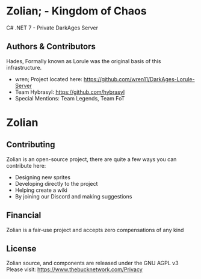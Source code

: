 # Zolian; - Kingdom of Chaos
C# .NET 7 - Private DarkAges Server

## Authors & Contributors

Hades, Formally known as Lorule was the original basis of this infrastructure.
- wren; Project located here: https://github.com/wren11/DarkAges-Lorule-Server
- Team Hybrasyl: https://github.com/hybrasyl
- Special Mentions: Team Legends, Team FoT

# Zolian



## Contributing

Zolian is an open-source project, there are quite a few ways you can contribute here:
* Designing new sprites
* Developing directly to the project
* Helping create a wiki
* By joining our Discord and making suggestions

## Financial

Zolian is a fair-use project and accepts zero compensations of any kind

## License
Zolian source, and components are released under the GNU AGPL v3
Please visit: https://www.thebucknetwork.com/Privacy
